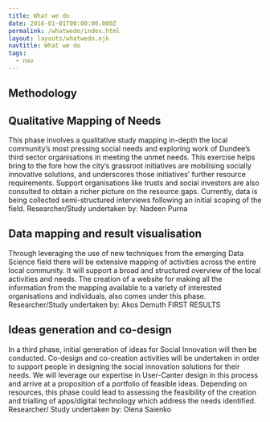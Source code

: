 ```yaml
---
title: What we do
date: 2016-01-01T00:00:00.000Z
permalink: /whatwedo/index.html
layout: layouts/whatwedo.njk
navtitle: What we do
tags:
  - nav
---
```


<h2 class="is-uppercase has-text-centered">Methodology</h2>

<h2 class="is-uppercase has-text-centered">Qualitative Mapping of Needs</h2>
<p>This phase involves a qualitative study mapping in-depth the local community’s
most pressing social needs and exploring work of Dundee’s third sector
organisations in meeting the unmet needs. This exercise helps bring to the fore how
the city’s grassroot initiatives are mobilising socially innovative solutions, and
underscores those initiatives’ further resource requirements. Support organisations
like trusts and social investors are also consulted to obtain a richer picture on the
resource gaps. Currently, data is being collected semi-structured interviews
following an initial scoping of the field.
Researcher/Study undertaken by: Nadeen Purna</p>

<h2 class="is-uppercase has-text-centered">Data mapping and result visualisation</h2>
<p>
Through leveraging the use of new techniques from the emerging Data Science field
there will be extensive mapping of activities across the entire local community. It
will support a broad and structured overview of the local activities and needs. The
creation of a website for making all the information from the mapping available to
a variety of interested organisations and individuals, also comes under this phase.
Researcher/Study undertaken by: Akos Demuth
FIRST RESULTS
</p>

<h2 class="is-uppercase has-text-centered">Ideas generation and co-design</h2>
<p>In a third phase, initial generation of ideas for Social Innovation will then be
conducted. Co-design and co-creation activities will be undertaken in order to
support people in designing the social innovation solutions for their needs. We
will leverage our expertise in User-Canter design in this process and arrive at a
proposition of a portfolio of feasible ideas. Depending on resources, this phase
could lead to assessing the feasibility of the creation and trialling of apps/digital
technology which address the needs identified.
Researcher/ Study undertaken by: Olena Saienko</p>